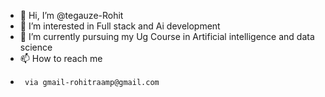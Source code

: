 - 👋 Hi, I’m @tegauze-Rohit
- 👀 I’m interested in Full stack and Ai development 
- 🌱 I’m currently pursuing my Ug Course in Artificial intelligence and data science
- 📫 How to reach me
-      via gmail-rohitraamp@gmail.com

<!---
tegauze/tegauze is a ✨ special ✨ repository because its `README.md` (this file) appears on your GitHub profile.
You can click the Preview link to take a look at your changes.
--->

